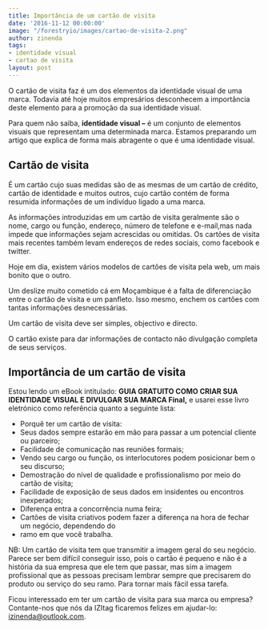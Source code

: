 ```yaml
---
title: Importância de um cartão de visita
date: '2016-11-12 00:00:00'
image: "/forestryio/images/cartao-de-visita-2.png"
author: zinenda
tags:
- identidade visual
- cartao de visita
layout: post
---
```

O cartão de visita faz é um dos elementos da identidade visual de uma marca. Todavia até hoje muitos empresários desconhecem a importância deste elemento para a promoção da sua identidade visual.

Para quem não saiba, **identidade visual –** é um conjunto de elementos visuais que representam uma determinada marca. Estamos preparando um artigo que explica de forma mais abragente o que é uma identidade visual.

## **Cartão de visita**

É um cartão cujo suas medidas são de as mesmas de um cartão de crédito, cartão de identidade e muitos outros, cujo cartão contém de forma resumida informações de um indivíduo ligado a uma marca.

As informações introduzidas em um cartão de visita geralmente são o nome, cargo ou função, endereço, número de telefone e e-mail,mas nada impede que informações sejam acrescidas ou omitidas. Os cartões de visita mais recentes também levam endereços de redes sociais, como facebook e twitter.

Hoje em dia, existem vários modelos de cartões de visita pela web, um mais bonito que o outro.

Um deslize muito cometido cá em Moçambique é a falta de diferenciação entre o cartão de visita e um panfleto. Isso mesmo, enchem os cartões com tantas informações desnecessárias.

Um cartão de visita deve ser simples, objectivo e directo.

O cartão existe para dar informações de contacto não divulgação completa de seus serviços.

## **Importância de um cartão de visita**

Estou lendo um eBook intitulado: **GUIA GRATUITO COMO CRIAR SUA IDENTIDADE VISUAL E DIVULGAR SUA MARCA Final,** e usarei esse livro eletrónico como referência quanto a seguinte lista:

*   Porquê ter um cartão de visita:
*   Seus dados sempre estarão em mão para passar a um potencial cliente ou parceiro;
*   Facilidade de comunicação nas reuniões formais;
*   Vendo seu cargo ou função, os interlocutores podem posicionar bem o seu discurso;
*   Demostração do nível de qualidade e profissionalismo por meio do cartão de visita;
*   Facilidade de exposição de seus dados em insidentes ou encontros inexperados;
*   Diferença entra a concorrência numa feira;
*   Cartões de visita criativos podem fazer a diferença na hora de fechar um negócio, dependendo do
*   ramo em que você trabalha.

NB: Um cartão de visita tem que transmitir a imagem geral do seu negócio. Parece ser bem difícil conseguir isso, pois o cartão é pequeno e não é a história da sua empresa que ele tem que passar, mas sim a imagem profissional que as pessoas precisam lembrar sempre que precisarem do produto ou serviço do seu ramo. Para tornar mais fácil essa tarefa.

Ficou interessado em ter um cartão de visita para sua marca ou empresa? Contante-nos que nós da IZItag ficaremos felizes em ajudar-lo: [izinenda@outlook.com](mailto:izinenda@outlook.com).